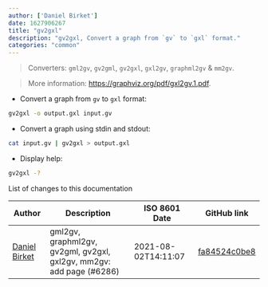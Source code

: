 ```yaml
---
author: ['Daniel Birket']
date: 1627906267
title: "gv2gxl"
description: "gv2gxl, Convert a graph from `gv` to `gxl` format."
categories: "common"
---
```

> Converters: `gml2gv`, `gv2gml`, `gv2gxl`, `gxl2gv`, `graphml2gv` & `mm2gv`.

> More information: <https://graphviz.org/pdf/gxl2gv.1.pdf>.

- Convert a graph from `gv` to `gxl` format:

```bash
gv2gxl -o output.gxl input.gv
```

- Convert a graph using stdin and stdout:

```bash
cat input.gv | gv2gxl > output.gxl
```

- Display help:

```bash
gv2gxl -?
```
List of changes to this documentation


Author | Description | ISO 8601 Date | GitHub link
------|-----|-----|-----
[Daniel Birket](mailto:danielb@birket.com) | gml2gv, graphml2gv, gv2gml, gv2gxl, gxl2gv, mm2gv: add page (#6286) | 2021-08-02T14:11:07 | [fa84524c0be8](https://github.com/tldr-pages/tldr/commit/fa84524c0be8c5d17aca68d284ba95dcb6964e19)

